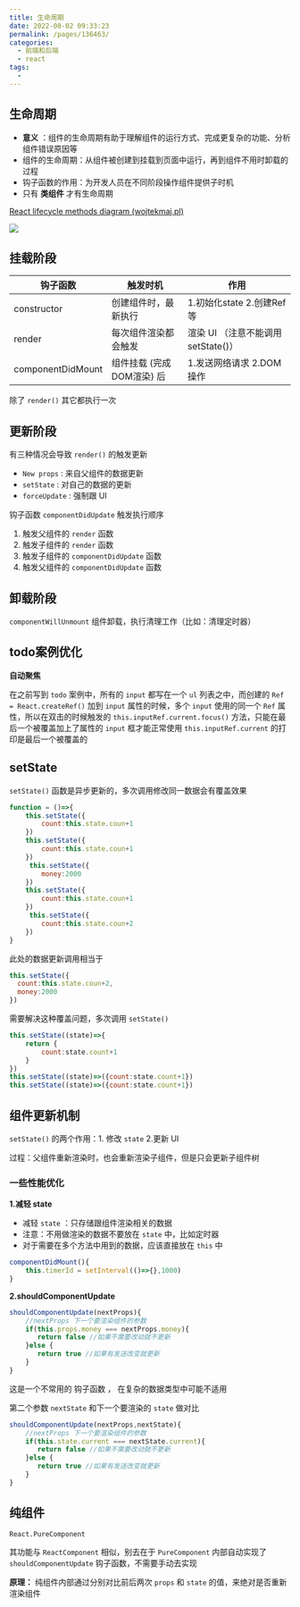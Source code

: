 ```yaml
---
title: 生命周期
date: 2022-08-02 09:33:23
permalink: /pages/136463/
categories:
  - 前端和后端
  - react
tags:
  - 
---
```

## 生命周期

- **意义** ：组件的生命周期有助于理解组件的运行方式、完成更复杂的功能、分析组件错误原因等
- 组件的生命周期：从组件被创建到挂载到页面中运行，再到组件不用时卸载的过程
- 钩子函数的作用：为开发人员在不同阶段操作组件提供子时机
- 只有 **类组件**  才有生命周期

[React lifecycle methods diagram (wojtekmaj.pl)](https://projects.wojtekmaj.pl/react-lifecycle-methods-diagram/)

![](https://code.yuadh.com/doc-img/react生命周期.png)

## 挂载阶段

| 钩子函数          | 触发时机                  | 作用                                |
| ----------------- | ------------------------- | ----------------------------------- |
| constructor       | 创建组件时，最新执行      | 1.初始化state 2.创建Ref等           |
| render            | 每次组件渲染都会触发      | 渲染 UI （注意不能调用 setState()） |
| componentDidMount | 组件挂载 (完成DOM渲染) 后 | 1.发送网络请求 2.DOM操作            |

除了 `render()` 其它都执行一次 



## 更新阶段

有三种情况会导致 `render()` 的触发更新

- `New props` : 来自父组件的数据更新
- `setState` :  对自己的数据的更新
- `forceUpdate` : 强制跟 UI 

钩子函数  `componentDidUpdate`   触发执行顺序

1. 触发父组件的 `render` 函数 
2. 触发子组件的 `render` 函数
3. 触发子组件的 `componentDidUpdate`  函数
4. 触发父组件的 `componentDidUpdate`  函数

## 卸载阶段

`componentWillUnmount`  组件卸载，执行清理工作（比如：清理定时器）





## todo案例优化

**自动聚焦**

在之前写到 `todo` 案例中，所有的 `input` 都写在一个 `ul` 列表之中，而创建的 `Ref = React.createRef()` 加到 `input` 属性的时候，多个 `input` 使用的同一个 `Ref` 属性，所以在双击的时候触发的 `this.inputRef.current.focus()` 方法，只能在最后一个被覆盖加上了属性的 `input` 框才能正常使用  `this.inputRef.current` 的打印是最后一个被覆盖的





## setState

`setState()` 函数是异步更新的，多次调用修改同一数据会有覆盖效果

```js
function = ()=>{
    this.setState({
        count:this.state.coun+1
    })
    this.setState({
        count:this.state.coun+1
    })
     this.setState({
        money:2000
    }) 
    this.setState({
        count:this.state.coun+1
    })
     this.setState({
        count:this.state.coun+2
    })
}
```

此处的数据更新调用相当于

```js
this.setState({
  count:this.state.coun+2,
  money:2000
})
```

需要解决这种覆盖问题，多次调用 `setState()`

```js
this.setState((state)=>{
    return {
        count:state.count+1
    }
})
this.setState((state)=>({count:state.count+1})
this.setState((state)=>({count:state.count+1})              
```

## 组件更新机制

`setState()` 的两个作用：1. 修改 `state` 2.更新 UI

过程：父组件重新渲染时，也会重新渲染子组件，但是只会更新子组件树 

### 一些性能优化

**1.减轻 state**

- 减轻 `state` ：只存储跟组件渲染相关的数据
- 注意：不用做渲染的数据不要放在 `state` 中，比如定时器
- 对于需要在多个方法中用到的数据，应该直接放在 `this` 中

```js
componentDidMount(){
    this.timerId = setInterval(()=>{},1000)
}
```

**2.shouldComponentUpdate**

```js
shouldComponentUpdate(nextProps){
    //nextProps 下一个要渲染组件的参数
    if(this.props.money === nextProps.money){
       return false //如果不需要改动就不更新
    }else {
       return true //如果有发送改变就更新
    }
}
```

这是一个不常用的 钩子函数 ， 在复杂的数据类型中可能不适用

第二个参数 `nextState` 和下一个要渲染的 `state` 做对比

```js
shouldComponentUpdate(nextProps,nextState){
    //nextProps 下一个要渲染组件的参数
    if(this.state.current === nextState.current){
       return false //如果不需要改动就不更新
    }else {
       return true //如果有发送改变就更新
    }
}
```



## 纯组件

`React.PureComponent`   

其功能与 `ReactComponent` 相似，别去在于 `PureComponent` 内部自动实现了 `shouldComponentUpdate` 钩子函数，不需要手动去实现

**原理：** 纯组件内部通过分别对比前后两次 `props` 和 `state` 的值，来绝对是否重新渲染组件



























































